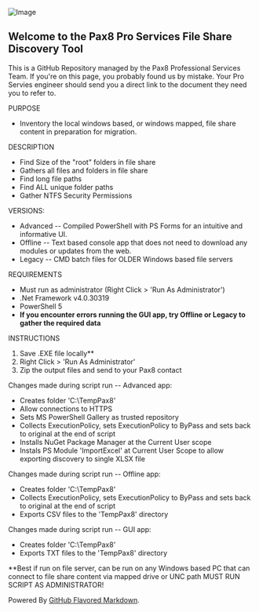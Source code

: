 ![Image](https://www.pax8.com/en-us/wp-content/uploads/sites/4/cache/2020/04/pax8-logo-2-color-dark-200x200-cropped.png)
## Welcome to the Pax8 Pro Services File Share Discovery Tool

This is a GitHub Repository managed by the Pax8 Professional Services Team. If you're on this page, you probably found us by mistake.
Your Pro Servies engineer should send you a direct link to the document they need you to refer to.

PURPOSE
  - Inventory the local windows based, or windows mapped, file share content in preparation for migration.
    
DESCRIPTION
  - Find Size of the "root" folders in file share
  - Gathers all files and folders in file share
  - Find long file paths
  - Find ALL unique folder paths
  - Gather NTFS Security Permissions

VERSIONS:
  - Advanced -- Compiled PowerShell with PS Forms for an intuitive and informative UI.
  - Offline -- Text based console app that does not need to download any modules or updates from the web.
  - Legacy -- CMD batch files for OLDER Windows based file servers

REQUIREMENTS
  - Must run as administrator (Right Click > 'Run As Administrator')
  - .Net Framework v4.0.30319
  - PowerShell 5
  - **If you encounter errors running the GUI app, try Offline or Legacy to gather the required data**

INSTRUCTIONS
1) Save .EXE file locally**
2) Right Click > 'Run As Administrator'
3) Zip the output files and send to your Pax8 contact
    
Changes made during script run -- Advanced app:
  - Creates folder 'C:\TempPax8'
  - Allow connections to HTTPS
  - Sets MS PowerShell Gallery as trusted repository
  - Collects ExecutionPolicy, sets ExecutionPolicy to ByPass and sets back to original at the end of script
  - Installs NuGet Package Manager at the Current User scope
  - Instals PS Module 'ImportExcel' at Current User Scope to allow exporting discovery to single XLSX file

Changes made during script run -- Offline app:
  - Creates folder 'C:\TempPax8'
  - Collects ExecutionPolicy, sets ExecutionPolicy to ByPass and sets back to original at the end of script
  - Exports CSV files to the 'TempPax8' directory

Changes made during script run -- GUI app:
  - Creates folder 'C:\TempPax8'
  - Exports TXT files to the 'TempPax8' directory

**Best if run on file server, can be run on any Windows based PC that can connect to file share content via mapped drive or UNC path
MUST RUN SCRIPT AS ADMINISTRATOR!







Powered By [GitHub Flavored Markdown](https://guides.github.com/features/mastering-markdown/).
